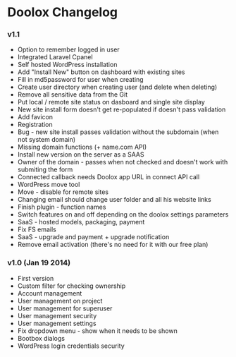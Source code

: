 Doolox Changelog
================

### v1.1 ###

* Option to remember logged in user
* Integrated Laravel Cpanel
* Self hosted WordPress installation
* Add "Install New" button on dashboard with existing sites
* Fill in md5password for user when creating
* Create user directory when creating user (and delete when deleting)
* Remove all sensitive data from the Git
* Put local / remote site status on dasboard and single site display
* New site install form doesn't get re-populated if doesn't pass validation
* Add favicon
* Registration
* Bug - new site install passes validation without the subdomain (when not system domain)
* Missing domain functions (+ name.com API)
* Install new version on the server as a SAAS
* Owner of the domain - passes when not checked and doesn't work with submiting the form
* Connected callback needs Doolox app URL in connect API call
* WordPress move tool
* Move - disable for remote sites
* Changing email should change user folder and all his website links
* Finish plugin - function names
* Switch features on and off depending on the doolox settings parameters
* SaaS - hosted models, packaging, payment
* Fix FS emails
* SaaS - upgrade and payment + upgrade notification
* Remove email activation (there's no need for it with our free plan)

### v1.0 (Jan 19 2014) ###

* First version
* Custom filter for checking ownership
* Account management
* User management on project
* User management for superuser
* User management security
* User management settings
* Fix dropdown menu - show when it needs to be shown
* Bootbox dialogs
* WordPress login credentials security